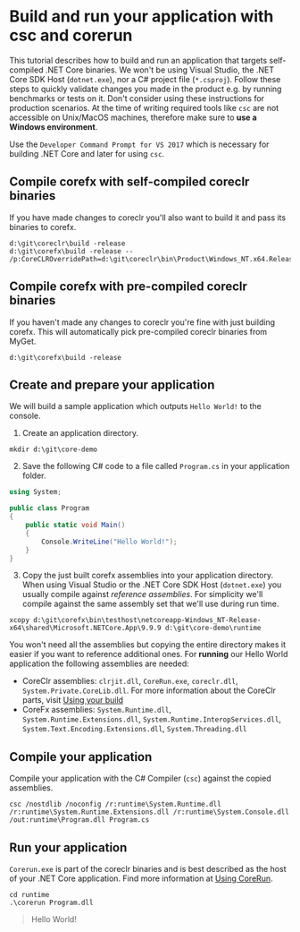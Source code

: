 # Build and run your application with csc and corerun

This tutorial describes how to build and run an application that targets self-compiled .NET Core binaries. We won't be using Visual Studio,  the .NET Core SDK Host (`dotnet.exe`), nor a C# project file (`*.csproj`). Follow these steps to quickly validate changes you made in the product e.g. by running benchmarks or tests on it. Don't consider using these instructions for production scenarios. At the time of writing required tools like `csc` are not accessible on Unix/MacOS machines, therefore make sure to __use a Windows environment__.

Use the `Developer Command Prompt for VS 2017` which is necessary for building .NET Core and later for using `csc`.

## Compile corefx with self-compiled coreclr binaries
If you have made changes to coreclr you'll also want to build it and pass its binaries to corefx.
```
d:\git\coreclr\build -release
d:\git\corefx\build -release -- /p:CoreCLROverridePath=d:\git\coreclr\bin\Product\Windows_NT.x64.Release\
```

## Compile corefx with pre-compiled coreclr binaries
If you haven't made any changes to coreclr you're fine with just building corefx. This will automatically pick pre-compiled coreclr binaries from MyGet.
```
d:\git\corefx\build -release
```

## Create and prepare your application
We will build a sample application which outputs `Hello World!` to the console.

1. Create an application directory.
```
mkdir d:\git\core-demo
```

2. Save the following C# code to a file called `Program.cs` in your application folder.
```csharp
using System;

public class Program
{
    public static void Main()
    {
        Console.WriteLine("Hello World!");
    }
}
```

3. Copy the just built corefx assemblies into your application directory. When using Visual Studio or the .NET Core SDK Host (`dotnet.exe`) you usually compile against *reference assemblies*. For simplicity we'll compile against the same assembly set that we'll use during run time. 
```
xcopy d:\git\corefx\bin\testhost\netcoreapp-Windows_NT-Release-x64\shared\Microsoft.NETCore.App\9.9.9 d:\git\core-demo\runtime
```

You won't need all the assemblies but copying the entire directory makes it easier if you want to reference additional ones. For __running__ our Hello World application the following assemblies are needed:

- CoreClr assemblies: `clrjit.dll`, `CoreRun.exe`, `coreclr.dll`, `System.Private.CoreLib.dll`. For more information about the CoreClr parts, visit [Using your build](https://github.com/dotnet/coreclr/blob/master/Documentation/workflow/UsingYourBuild.md)
- CoreFx assemblies: `System.Runtime.dll`, `System.Runtime.Extensions.dll`, `System.Runtime.InteropServices.dll`, `System.Text.Encoding.Extensions.dll`, `System.Threading.dll`

## Compile your application
Compile your application with the C# Compiler (`csc`) against the copied assemblies.
```
csc /nostdlib /noconfig /r:runtime\System.Runtime.dll /r:runtime\System.Runtime.Extensions.dll /r:runtime\System.Console.dll /out:runtime\Program.dll Program.cs
```

## Run your application
`Corerun.exe` is part of the coreclr binaries and is best described as the host of your .NET Core application. Find more information at [Using CoreRun](https://github.com/dotnet/coreclr/blob/master/Documentation/workflow/UsingCoreRun.md).
```
cd runtime
.\corerun Program.dll
```

> Hello World!
